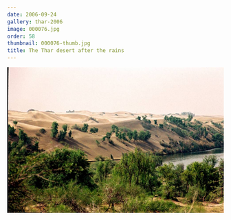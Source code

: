 ```yaml
---
date: 2006-09-24
gallery: thar-2006
image: 000076.jpg
order: 58
thumbnail: 000076-thumb.jpg
title: The Thar desert after the rains
---
```


![The Thar desert after the rains](./000076.jpg)